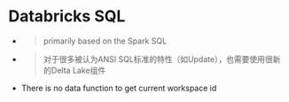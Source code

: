 # Databricks SQL
- > primarily based on the Spark SQL
- > 对于很多被认为ANSI SQL标准的特性（如Update），也需要使用很新的Delta Lake组件
- There is no data function to get current workspace id
